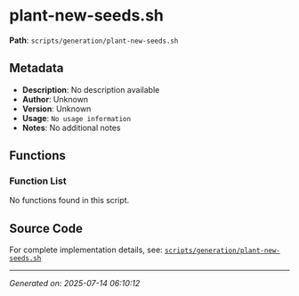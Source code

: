 # plant-new-seeds.sh

**Path**: `scripts/generation/plant-new-seeds.sh`

## Metadata

- **Description**: No description available
- **Author**: Unknown
- **Version**: Unknown
- **Usage**: `No usage information`
- **Notes**: No additional notes

## Functions

### Function List

No functions found in this script.


## Source Code

For complete implementation details, see: [`scripts/generation/plant-new-seeds.sh`](../../scripts/generation/plant-new-seeds.sh)

---
*Generated on: 2025-07-14 06:10:12*

